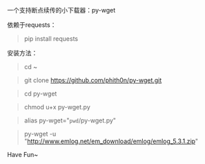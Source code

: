 一个支持断点续传的小下载器：py-wget

依赖于requests：

 > pip install requests

安装方法：

 > cd ~

 > git clone https://github.com/phith0n/py-wget.git
 
 > cd py-wget
 
 > chmod u+x py-wget.py
 
 > alias py-wget="`pwd`/py-wget.py"
 
 > py-wget -u "http://www.emlog.net/em_download/emlog/emlog_5.3.1.zip"

Have Fun~